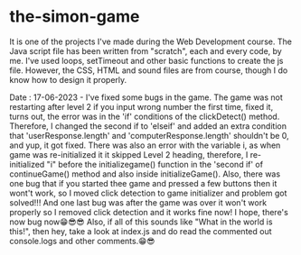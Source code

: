 # the-simon-game
It is one of the projects I've made during the Web Development course. 
The Java script file has been written from "scratch", each and every code, by me. I've used loops, setTimeout and other basic functions to create the js file. 
However,  the CSS, HTML and sound files are from course, though I do know how to design it properly.

Date : 17-06-2023 - I've fixed some bugs in the game. The game was not restarting after level 2 if you input wrong number the first time, fixed it, turns out, the error was in the 'if' conditions of the clickDetect() method. Therefore, I changed the second if to 'elseif' and added an extra condition that 'userResponse.length' and 'computerResponse.length' shouldn't be 0, and yup, it got fixed.
There was also an error with the variable i, as when game was re-initialized it it skipped Level 2 heading, therefore, I re-initialized "i" before the initializegame() function in the 'second if' of continueGame() method and also inside initializeGame().
Also, there was one bug that if you started thee game and pressed a few buttons then it wont't work, so I moved click detection to game initializer and problem got solved!!!
And one last bug was after the game was over it won't work properly so I removed click detection and it works fine now! I hope, there's now bug now😁😎😎
Also, if all of this sounds like "What in the world is this!",  then hey, take a look at index.js and do read the commented out console.logs and other comments.😁😎
